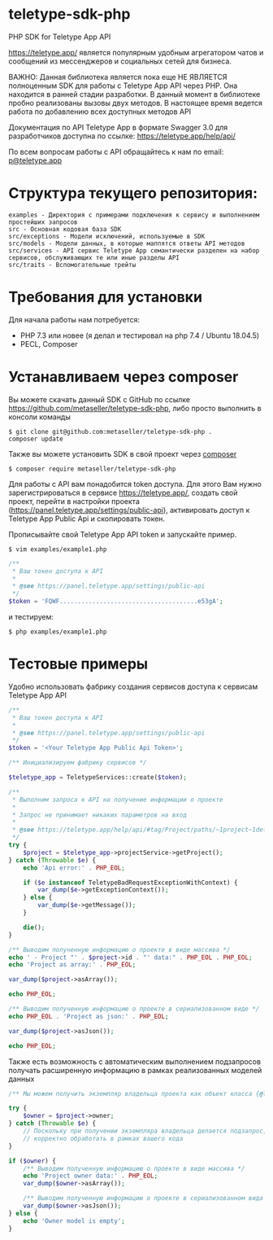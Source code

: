 # teletype-sdk-php
PHP SDK for Teletype App API

https://teletype.app/ является популярным удобным агрегатором чатов и сообщений из мессенджеров и социальных сетей для бизнеса.

ВАЖНО: Данная библиотека является пока еще НЕ ЯВЛЯЕТСЯ полноценным SDK для работы с Teletype App API через PHP. 
Она находится в ранней стадии разработки. В данный момент в библиотеке пробно реализованы вызовы двух методов. 
В настоящее время ведется работа по добавлению всех доступных методов API 

Документация по API Teletype App в формате Swagger 3.0 для разработчиков доступна по ссылке: https://teletype.app/help/api/

По всем вопросам работы с API обращайтесь к нам по email: [p@teletype.app](mailto:p@teletype.app)

# Структура текущего репозитория:

```
examples - Директория с примерами подключения к сервису и выполнением простейших запросов
src - Основная кодовая база SDK
src/exceptions - Модели исключений, используемые в SDK
src/models - Модели данных, в которые маппятся ответы API методов
src/services - API сервис Teletype App семантически разделен на набор сервисов, обслуживающих те или иные разделы API
src/traits - Вспомогательные трейты 
```

# Требования для установки

Для начала работы нам потребуется:
* PHP 7.3 или новее (я делал и тестировал на php 7.4 / Ubuntu 18.04.5)
* PECL, Composer

# Устанавливаем через composer

Вы можете скачать данный SDK с GitHub по ссылке https://github.com/metaseller/teletype-sdk-php, либо просто выполнить в 
консоли команды

```
$ git clone git@github.com:metaseller/teletype-sdk-php .
composer update
```

Также вы можете установить SDK в свой проект через [composer](http://getcomposer.org/download/)

```
$ composer require metaseller/teletype-sdk-php 
```

Для работы с API вам понадобится token доступа. Для этого Вам нужно зарегистрироваться в сервисе https://teletype.app/, 
создать свой проект, перейти в настройки проекта (https://panel.teletype.app/settings/public-api), активировать доступ 
к Teletype App Public Api и скопировать токен. 

Прописывайте свой Teletype App API token и запускайте пример. 
```
$ vim examples/example1.php
```

```php
/**
 * Ваш токен доступа к API
 *
 * @see https://panel.teletype.app/settings/public-api
 */
$token = 'FQWF......................................e53gA';
```

и тестируем:
```
$ php examples/example1.php
```

# Тестовые примеры

Удобно использовать фабрику создания сервисов доступа к сервисам Teletype App API

```php
/**
 * Ваш токен доступа к API
 *
 * @see https://panel.teletype.app/settings/public-api
 */
$token = '<Your Teletype App Public Api Token>';

/** Инициализируем фабрику сервисов */

$teletype_app = TeletypeServices::create($token);

/**
 * Выполним запроса к API на получение информации о проекте
 *
 * Запрос не принимает никаких параметров на вход
 *
 * @see https://teletype.app/help/api/#tag/Project/paths/~1project~1details/get
 */
try {
    $project = $teletype_app->projectService->getProject();
} catch (Throwable $e) {
    echo 'Api error:' . PHP_EOL;

    if ($e instanceof TeletypeBadRequestExceptionWithContext) {
        var_dump($e->getExceptionContext());
    } else {
        var_dump($e->getMessage());
    }

    die();
}

/** Выводим полученную информацию о проекте в виде массива */
echo ' - Project "' . $project->id . "' data:" . PHP_EOL . PHP_EOL;
echo 'Project as array:' . PHP_EOL;

var_dump($project->asArray());

echo PHP_EOL;

/** Выводим полученную информацию о проекте в сериализованном виде */
echo PHP_EOL . 'Project as json:' . PHP_EOL;

var_dump($project->asJson());

echo PHP_EOL;

```

Также есть возможность с автоматическим выполнением подзапросов получать расширенную информацию в рамках реализованных моделей данных

```php
/** Мы можем получить экземпляр владельца проекта как объект класса {@link TeletypeOperator} */

try {
    $owner = $project->owner;
} catch (Throwable $e) {
    // Поскольку при получении экземпляра владельца делается подзапрос, то возможно возникновение исключений, которые нужно 
    // корректно обработать в рамках вашего кода
}

if ($owner) {
    /** Выводим полученную информацию о проекте в виде массива */
    echo 'Project owner data:' . PHP_EOL;
    var_dump($owner->asArray());

    /** Выводим полученную информацию о проекте в сериализованном вида */
    var_dump($owner->asJson());
} else {
    echo 'Owner model is empty';
}
```

